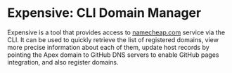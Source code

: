 # Expensive: CLI Domain Manager

Expensive is a tool that provides access to [namecheap.com](https://namecheap.com) service via
the CLI. It can be used to quickly retrieve the list of registered domains, view more precise
information about each of them, update host records by pointing the Apex domain to GitHub DNS
servers to enable GitHub pages integration, and also register domains.

<section-break/>